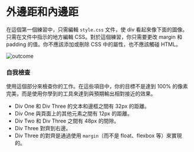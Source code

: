 # 外邊距和內邊距

在這個第一個練習中，只需編輯 `style.css` 文件，使 div 看起來像下面的圖像。只需在文件中指示的地方編輯 CSS。對於這個練習，你只需要更改 margin 和 padding 的值。你不應該添加或刪除 CSS 中的屬性，也不應該觸碰 HTML。

![outcome](./desired-outcome.png)

### 自我檢查
使用這個部分來檢查你的工作。在這些項目中，你的目標不是達到 100% 的像素完美，而是使用你學到的工具來達到與預期輸出相對接近的效果。

- Div One 和 Div Three 的文本和邊框之間有 32px 的距離。
- Div One 與頁面上的其他元素之間有 12px 的距離。
- Div Two 和 Div Three 之間有 48px 的間隙。
- Div Three 對齊到右邊。
- Div Three 的對齊是通過使用 `margin`（而不是 float、flexbox 等）來實現的。